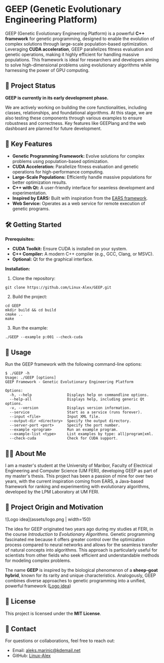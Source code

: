 # GEEP (Genetic Evolutionary Engineering Platform)

GEEP (Genetic Evolutionary Engineering Platform) is a powerful **C++ framework** for genetic programming, designed to enable the evolution of complex solutions through large-scale population-based optimization. Leveraging **CUDA acceleration**, GEEP parallelizes fitness evaluation and genetic operations, making it highly efficient for handling massive populations. This framework is ideal for researchers and developers aiming to solve high-dimensional problems using evolutionary algorithms while harnessing the power of GPU computing.

## 🚧 Project Status
**GEEP is currently in its early development phase.**

We are actively working on building the core functionalities, including classes, relationships, and foundational algorithms. At this stage, we are also testing these components through various examples to ensure robustness and correctness. Key features like GEEPlang and the web dashboard are planned for future development.

## 🚀 Key Features

- **Genetic Programming Framework:** Evolve solutions for complex problems using population-based optimization.
- **CUDA Acceleration:** Parallelize fitness evaluation and genetic operations for high-performance computing.
- **Large-Scale Populations:** Efficiently handle massive populations for better optimization results.
- **C++ with Qt:** A user-friendly interface for seamless development and experimentation.
- **Inspired by EARS:** Built with inspiration from the [EARS framework](https://github.com/UM-LPM/EARS).
- **Web Service:** Operates as a web service for remote execution of genetic programs.

## 🛠️ Getting Started

**Prerequisites:**
- **CUDA Toolkit:** Ensure CUDA is installed on your system.
- **C++ Compiler:** A modern C++ compiler (e.g., GCC, Clang, or MSVC).
- **Optional:** Qt for the graphical interface.

**Installation:**

1. Clone the repository:
```
git clone https://github.com/Linux-Alex/GEEP.git
```
2. Build the project:
```
cd GEEP
mkdir build && cd build
cmake ..
make
```
3. Run the example:
```
./GEEP --example p:001 --check-cuda
```

## 📖 Usage
Run the GEEP framework with the following command-line options:
```
$ ./GEEP -h
Usage: ./GEEP [options]
GEEP Framework - Genetic Evolutionary Engineering Platform

Options:
  -h, --help                Displays help on commandline options.
  --help-all                Displays help, including generic Qt options.
  -v, --version             Displays version information.
  --service                 Start as a service (runs forever).
  --input <file>            Input XML file.
  --output-dir <directory>  Specify the output directory.
  --server-port <port>      Specify the port number.
  --example <program>       Run an example program.
  --example-list <type>     List examples by type: all|program|xml.
  --check-cuda              Check for CUDA support.
```

## 🧑‍💻 About Me

I am a master's student at the University of Maribor, Faculty of Electrical Engineering and Computer Science (UM FERI), developing GEEP as part of my master's thesis. This project has been a passion of mine for over two years, with the current inspiration coming from EARS, a Java-based framework for ranking and experimenting with evolutionary algorithms, developed by the LPM Laboratory at UM FERI.

## 📄 Project Origin and Motivation

![Logo idea](assets/logo.png | width=150)

The idea for GEEP originated two years ago during my studies at FERI, in the course *Introduction to Evolutionary Algorithms*. Genetic programming fascinated me because it offers greater control over the optimization process compared to neural networks and allows for the seamless transfer of natural concepts into algorithms. This approach is particularly useful for scientists from other fields who seek efficient and understandable methods for modeling complex problems.

The name **GEEP** is inspired by the biological phenomenon of a **sheep-goat hybrid**, known for its rarity and unique characteristics. Analogously, GEEP combines diverse approaches to genetic programming into a unified, powerful framework ([Logo idea](assets/logo.png))

## 📄 License

This project is licensed under the **MIT License**.

## 📧 Contact

For questions or collaborations, feel free to reach out:
- Email: aleks.marinic@kdemail.net
- GitHub: [Linux-Alex](https://github.com/linux-Alex/)
